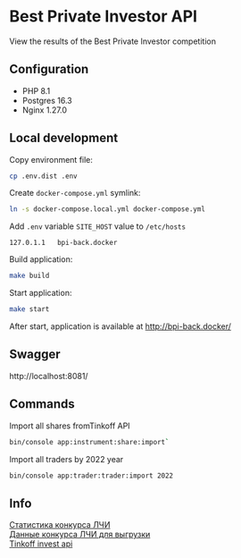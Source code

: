 # Best Private Investor API
View the results of the Best Private Investor competition

## Configuration
- PHP 8.1
- Postgres 16.3
- Nginx 1.27.0

## Local development

Copy environment file:
```bash
cp .env.dist .env
```

Create `docker-compose.yml` symlink:
```bash
ln -s docker-compose.local.yml docker-compose.yml
```

Add `.env` variable `SITE_HOST` value to `/etc/hosts`
```text
127.0.1.1	bpi-back.docker
```

Build application:
```bash
make build
```

Start application:
```bash
make start
```

After start, application is available at http://bpi-back.docker/

## Swagger
http://localhost:8081/


## Commands

Import all shares fromTinkoff API
```bash
bin/console app:instrument:share:import`  
```

Import all traders by 2022 year
```bash
bin/console app:trader:trader:import 2022
```


## Info
[Статистика конкурса ЛЧИ](https://investor.moex.com/ru/statistics/2022/)  
[Данные конкурса ЛЧИ для выгрузки](http://ftp.moex.com/pub/info/stats_contest)  
[Tinkoff invest api](https://tinkoff.github.io/investAPI/)

